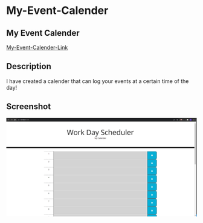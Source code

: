 # My-Event-Calender

## My Event Calender

[My-Event-Calender-Link](https://github.com/kevinlam11/My-Event-Calender)

## Description

I have created a calender that can log your events at a certain time of the day!

## Screenshot

![My Event Calender ](./Calender.png)
